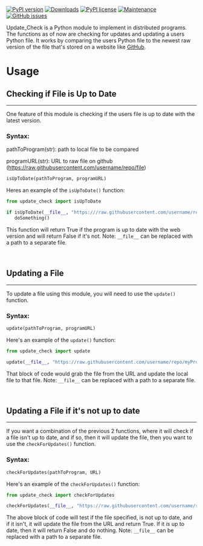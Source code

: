 [![PyPI version](https://badge.fury.io/py/update-check.svg)](https://badge.fury.io/py/update-check)
[![Downloads](https://pepy.tech/badge/update-check)](https://pepy.tech/project/update-check)
[![PyPI license](https://img.shields.io/pypi/l/ansicolortags.svg)](https://pypi.python.org/pypi/ansicolortags/)
[![Maintenance](https://img.shields.io/badge/Maintained%3F-yes-green.svg)](https://GitHub.com/TabulateJarl8/update_check/graphs/commit-activity)
[![GitHub issues](https://img.shields.io/github/issues/TabulateJarl8/update_check.svg)](https://GitHub.com/TabulateJarl8/update_check/issues/)


Update_Check is a Python module to implement in distributed programs. The functions as of now are checking for updates and updating a users Python file. It works by comparing the users Python file to the newest raw version of the file that's stored on a website like [GitHub](https://github.com).

# Usage
## Checking if File is Up to Date
----
One feature of this module is checking if the users file is up to date with the latest version. 
### Syntax:
pathToProgram(str): path to local file to be compared

programURL(str): URL to raw file on github (https://raw.githubusercontent.com/username/repo/file)
```python
isUpToDate(pathToProgram, programURL)
```
Heres an example of the ``isUpToDate()`` function:


```python
from update_check import isUpToDate

if isUpToDate(__file__, "https:///raw.githubusercontent.com/username/repo/myProgram.py") == False:
   doSomething()
```


This function will return True if the program is up to date with the web version and will return False if it's not. Note: ``__file__`` can be replaced with a path to a separate file.

&nbsp;

## Updating a File
----
To update a file using this module, you will need to use the ``update()`` function.
### Syntax:
```python
update(pathToProgram, programURL)
```

Here's an example of the ``update()`` function:


```python
from update_check import update

update(__file__, "https://raw.githubusercontent.com/username/repo/myProgram.py")
```


That block of code would grab the file from the URL and update the local file to that file. Note: ``__file__`` can be replaced with a path to a separate file.

&nbsp;

## Updating a File if it's not up to date
----
If you want a combination of the previous 2 functions, where it will check if a file isn't up to date, and if so, then it will update the file, then you want to use the ``checkForUpdates()`` function.
### Syntax:
```python
checkForUpdates(pathToProgram, URL)
```
Here's an example of the ``checkForUpdates()`` function:


```python
from update_check import checkForUpdates

checkForUpdates(__file__, "https://raw.githubusercontent.com/username/repo/myProgram.py")
```


The above block of code will test if the file specified, is not up to date, and if it isn't, it will update the file from the URL and return True. If it *is* up to date, then it will return False and do nothing. Note: ``__file__`` can be replaced with a path to a separate file.
